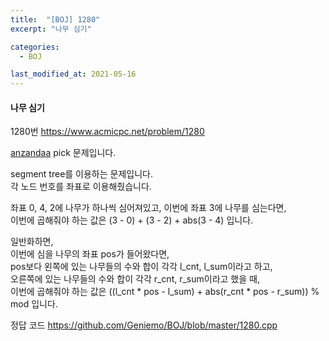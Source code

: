 ```yaml
---
title:  "[BOJ] 1280"
excerpt: "나무 심기"

categories:
  - BOJ

last_modified_at: 2021-05-16
---
```


#### 나무 심기

1280번 <https://www.acmicpc.net/problem/1280>

[anzandaa](https://anzanda.github.io/) pick 문제입니다.

segment tree를 이용하는 문제입니다.<br>
각 노드 번호를 좌표로 이용해줬습니다.

좌표 0, 4, 2에 나무가 하나씩 심어져있고, 이번에 좌표 3에 나무를 심는다면,<br>
이번에 곱해줘야 하는 값은 (3 - 0) + (3 - 2) + abs(3 - 4) 입니다.

일반화하면,<br>
이번에 심을 나무의 좌표 pos가 들어왔다면,<br>
pos보다 왼쪽에 있는 나무들의 수와 합이 각각 l_cnt, l_sum이라고 하고,<br>
오른쪽에 있는 나무들의 수와 합이 각각 r_cnt, r_sum이라고 했을 때,<br>
이번에 곱해줘야 하는 값은 ((l_cnt * pos - l_sum) + abs(r_cnt * pos - r_sum)) % mod 입니다.

정답 코드 <https://github.com/Geniemo/BOJ/blob/master/1280.cpp>